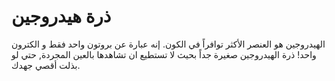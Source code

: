 # ذرة هيدروجين

الهيدروجين هو العنصر الأكثر توافراً في الكون. إنه عبارة عن بروتون واحد فقط و
الكترون واحد! ذرة الهيدروجين صغيرة جداً بحيث لا تستطيع ان تشاهدها بالعين
المجردة, حتي لو بذلت أقصي جهدك.
